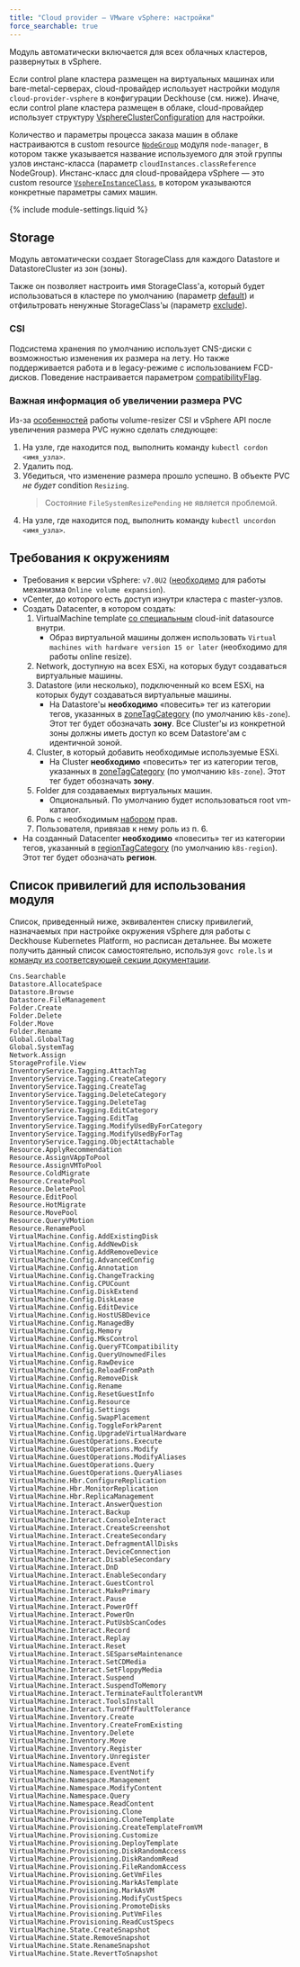 ```yaml
---
title: "Cloud provider — VMware vSphere: настройки"
force_searchable: true
---
```


Модуль автоматически включается для всех облачных кластеров, развернутых в vSphere.

Если control plane кластера размещен на виртуальных машинах или bare-metal-серверах, cloud-провайдер использует настройки модуля `cloud-provider-vsphere` в конфигурации Deckhouse (см. ниже). Иначе, если control plane кластера размещен в облаке, cloud-провайдер использует структуру [VsphereClusterConfiguration](cluster_configuration.html#vsphereclusterconfiguration) для настройки.

Количество и параметры процесса заказа машин в облаке настраиваются в custom resource [`NodeGroup`](../../modules/040-node-manager/cr.html#nodegroup) модуля `node-manager`, в котором также указывается название используемого для этой группы узлов инстанс-класса (параметр `cloudInstances.classReference` NodeGroup). Инстанс-класс для cloud-провайдера vSphere — это custom resource [`VsphereInstanceClass`](cr.html#vsphereinstanceclass), в котором указываются конкретные параметры самих машин.

{% include module-settings.liquid %}

## Storage

Модуль автоматически создает StorageClass для каждого Datastore и DatastoreCluster из зон (зоны).

Также он позволяет настроить имя StorageClass'а, который будет использоваться в кластере по умолчанию (параметр [default](#parameters-storageclass-default)) и отфильтровать ненужные StorageClass'ы (параметр [exclude](#parameters-storageclass-exclude)).

### CSI

Подсистема хранения по умолчанию использует CNS-диски с возможностью изменения их размера на лету. Но также поддерживается работа и в legacy-режиме с использованием FCD-дисков. Поведение настраивается параметром [compatibilityFlag](#parameters-storageclass-compatibilityflag).

### Важная информация об увеличении размера PVC

Из-за [особенностей](https://github.com/kubernetes-csi/external-resizer/issues/44) работы volume-resizer CSI и vSphere API после увеличения размера PVC нужно сделать следующее:

1. На узле, где находится под, выполнить команду `kubectl cordon <имя_узла>`.
2. Удалить под.
3. Убедиться, что изменение размера прошло успешно. В объекте PVC *не будет* condition `Resizing`.
   > Состояние `FileSystemResizePending` не является проблемой.
4. На узле, где находится под, выполнить команду `kubectl uncordon <имя_узла>`.

## Требования к окружениям

* Требования к версии vSphere: `v7.0U2` ([необходимо](https://github.com/kubernetes-sigs/vsphere-csi-driver/blob/v2.3.0/docs/book/features/volume_expansion.md#vsphere-csi-driver---volume-expansion) для работы механизма `Online volume expansion`).
* vCenter, до которого есть доступ изнутри кластера с master-узлов.
* Создать Datacenter, в котором создать:
  1. VirtualMachine template [со специальным](https://github.com/vmware/cloud-init-vmware-guestinfo) cloud-init datasource внутри.
     * Образ виртуальной машины должен использовать `Virtual machines with hardware version 15 or later` (необходимо для работы online resize).
  2. Network, доступную на всех ESXi, на которых будут создаваться виртуальные машины.
  3. Datastore (или несколько), подключенный ко всем ESXi, на которых будут создаваться виртуальные машины.
     * На Datastore'ы **необходимо** «повесить» тег из категории тегов, указанных в [zoneTagCategory](#parameters-zonetagcategory) (по умолчанию `k8s-zone`). Этот тег будет обозначать **зону**. Все Cluster'ы из конкретной зоны должны иметь доступ ко всем Datastore'ам с идентичной зоной.
  4. Cluster, в который добавить необходимые используемые ESXi.
     * На Cluster **необходимо** «повесить» тег из категории тегов, указанных в [zoneTagCategory](#parameters-zonetagcategory) (по умолчанию `k8s-zone`). Этот тег будет обозначать **зону**.
  5. Folder для создаваемых виртуальных машин.
     * Опциональный. По умолчанию будет использоваться root vm-каталог.
  6. Роль с необходимым [набором](#список-привилегий-для-использования-модуля) прав.
  7. Пользователя, привязав к нему роль из п. 6.
* На созданный Datacenter **необходимо** «повесить» тег из категории тегов, указанный в [regionTagCategory](#parameters-regiontagcategory) (по умолчанию `k8s-region`). Этот тег будет обозначать **регион**.

## Список привилегий для использования модуля

Список, приведенный ниже, эквивалентен списку привилегий, назначаемых при настройке окружения vSphere для работы с Deckhouse Kubernetes Platform, но расписан детальнее. Вы можете получить данный список самостоятельно, используя `govc role.ls` и [команду из соответсвующей секции документации](../../modules/030-cloud-provider-vsphere/environment.html#создание-и-назначение-роли).

```none
Cns.Searchable
Datastore.AllocateSpace
Datastore.Browse
Datastore.FileManagement
Folder.Create
Folder.Delete
Folder.Move
Folder.Rename
Global.GlobalTag
Global.SystemTag
Network.Assign
StorageProfile.View
InventoryService.Tagging.AttachTag
InventoryService.Tagging.CreateCategory
InventoryService.Tagging.CreateTag
InventoryService.Tagging.DeleteCategory
InventoryService.Tagging.DeleteTag
InventoryService.Tagging.EditCategory
InventoryService.Tagging.EditTag
InventoryService.Tagging.ModifyUsedByForCategory
InventoryService.Tagging.ModifyUsedByForTag
InventoryService.Tagging.ObjectAttachable
Resource.ApplyRecommendation
Resource.AssignVAppToPool
Resource.AssignVMToPool
Resource.ColdMigrate
Resource.CreatePool
Resource.DeletePool
Resource.EditPool
Resource.HotMigrate
Resource.MovePool
Resource.QueryVMotion
Resource.RenamePool
VirtualMachine.Config.AddExistingDisk
VirtualMachine.Config.AddNewDisk
VirtualMachine.Config.AddRemoveDevice
VirtualMachine.Config.AdvancedConfig
VirtualMachine.Config.Annotation
VirtualMachine.Config.ChangeTracking
VirtualMachine.Config.CPUCount
VirtualMachine.Config.DiskExtend
VirtualMachine.Config.DiskLease
VirtualMachine.Config.EditDevice
VirtualMachine.Config.HostUSBDevice
VirtualMachine.Config.ManagedBy
VirtualMachine.Config.Memory
VirtualMachine.Config.MksControl
VirtualMachine.Config.QueryFTCompatibility
VirtualMachine.Config.QueryUnownedFiles
VirtualMachine.Config.RawDevice
VirtualMachine.Config.ReloadFromPath
VirtualMachine.Config.RemoveDisk
VirtualMachine.Config.Rename
VirtualMachine.Config.ResetGuestInfo
VirtualMachine.Config.Resource
VirtualMachine.Config.Settings
VirtualMachine.Config.SwapPlacement
VirtualMachine.Config.ToggleForkParent
VirtualMachine.Config.UpgradeVirtualHardware
VirtualMachine.GuestOperations.Execute
VirtualMachine.GuestOperations.Modify
VirtualMachine.GuestOperations.ModifyAliases
VirtualMachine.GuestOperations.Query
VirtualMachine.GuestOperations.QueryAliases
VirtualMachine.Hbr.ConfigureReplication
VirtualMachine.Hbr.MonitorReplication
VirtualMachine.Hbr.ReplicaManagement
VirtualMachine.Interact.AnswerQuestion
VirtualMachine.Interact.Backup
VirtualMachine.Interact.ConsoleInteract
VirtualMachine.Interact.CreateScreenshot
VirtualMachine.Interact.CreateSecondary
VirtualMachine.Interact.DefragmentAllDisks
VirtualMachine.Interact.DeviceConnection
VirtualMachine.Interact.DisableSecondary
VirtualMachine.Interact.DnD
VirtualMachine.Interact.EnableSecondary
VirtualMachine.Interact.GuestControl
VirtualMachine.Interact.MakePrimary
VirtualMachine.Interact.Pause
VirtualMachine.Interact.PowerOff
VirtualMachine.Interact.PowerOn
VirtualMachine.Interact.PutUsbScanCodes
VirtualMachine.Interact.Record
VirtualMachine.Interact.Replay
VirtualMachine.Interact.Reset
VirtualMachine.Interact.SESparseMaintenance
VirtualMachine.Interact.SetCDMedia
VirtualMachine.Interact.SetFloppyMedia
VirtualMachine.Interact.Suspend
VirtualMachine.Interact.SuspendToMemory
VirtualMachine.Interact.TerminateFaultTolerantVM
VirtualMachine.Interact.ToolsInstall
VirtualMachine.Interact.TurnOffFaultTolerance
VirtualMachine.Inventory.Create
VirtualMachine.Inventory.CreateFromExisting
VirtualMachine.Inventory.Delete
VirtualMachine.Inventory.Move
VirtualMachine.Inventory.Register
VirtualMachine.Inventory.Unregister
VirtualMachine.Namespace.Event
VirtualMachine.Namespace.EventNotify
VirtualMachine.Namespace.Management
VirtualMachine.Namespace.ModifyContent
VirtualMachine.Namespace.Query
VirtualMachine.Namespace.ReadContent
VirtualMachine.Provisioning.Clone
VirtualMachine.Provisioning.CloneTemplate
VirtualMachine.Provisioning.CreateTemplateFromVM
VirtualMachine.Provisioning.Customize
VirtualMachine.Provisioning.DeployTemplate
VirtualMachine.Provisioning.DiskRandomAccess
VirtualMachine.Provisioning.DiskRandomRead
VirtualMachine.Provisioning.FileRandomAccess
VirtualMachine.Provisioning.GetVmFiles
VirtualMachine.Provisioning.MarkAsTemplate
VirtualMachine.Provisioning.MarkAsVM
VirtualMachine.Provisioning.ModifyCustSpecs
VirtualMachine.Provisioning.PromoteDisks
VirtualMachine.Provisioning.PutVmFiles
VirtualMachine.Provisioning.ReadCustSpecs
VirtualMachine.State.CreateSnapshot
VirtualMachine.State.RemoveSnapshot
VirtualMachine.State.RenameSnapshot
VirtualMachine.State.RevertToSnapshot
```
